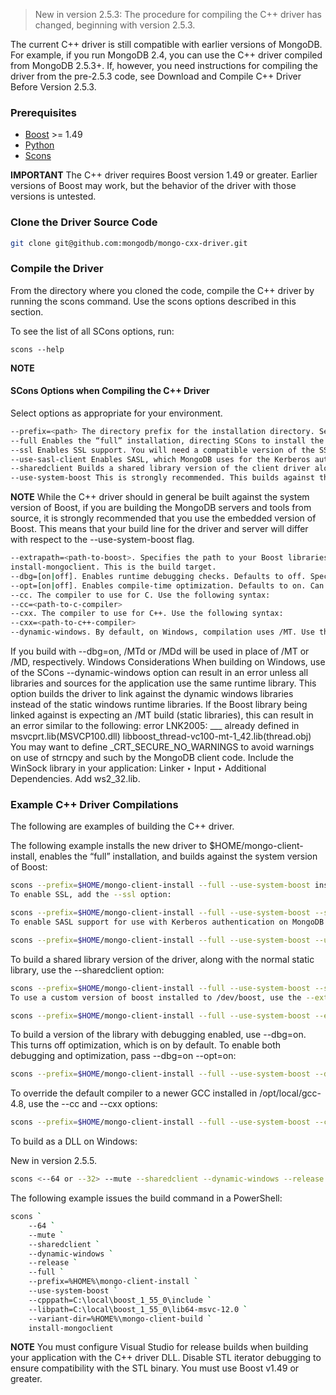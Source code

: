 > New in version 2.5.3: The procedure for compiling the C++ driver has changed, beginning with version 2.5.3.

The current C++ driver is still compatible with earlier versions of MongoDB. For example, if you run MongoDB 2.4, you can use the C++ driver compiled from MongoDB 2.5.3+. If, however, you need instructions for compiling the driver from the pre-2.5.3 code, see Download and Compile C++ Driver Before Version 2.5.3.

### Prerequisites
 - [Boost](http://www.boost.org/) >= 1.49
 - [Python](https://www.python.org/)
 - [Scons](http://www.scons.org/)

**IMPORTANT**
The C++ driver requires Boost version 1.49 or greater. Earlier versions of Boost may work, but the behavior of the driver with those versions is untested.

### Clone the Driver Source Code

```sh
git clone git@github.com:mongodb/mongo-cxx-driver.git
```

### Compile the Driver

From the directory where you cloned the code, compile the C++ driver by running the scons command. Use the scons options described in this section.

To see the list of all SCons options, run:

`scons --help`

**NOTE**
#### SCons Options when Compiling the C++ Driver
Select options as appropriate for your environment.

```sh
--prefix=<path> The directory prefix for the installation directory. Set <path> to the directory where you want the build artifacts (headers and library files) installed. For example, you might set <path> to /opt/local, /usr/local, or $HOME/mongo-client-install.
--full Enables the “full” installation, directing SCons to install the driver headers and libraries to the prefix directory.
--ssl Enables SSL support. You will need a compatible version of the SSL libraries available.
--use-sasl-client Enables SASL, which MongoDB uses for the Kerberos authentication available on MongoDB Enterprise. You will need a compatible version of the SASL implementation libraries available.
--sharedclient Builds a shared library version of the client driver alongside the static library. If applicable for your application, prefer using the shared client.
--use-system-boost This is strongly recommended. This builds against the system version of Boost rather than the MongoDB vendor copy. If your Boost libraries are not in a standard search path for your toolchain, include the --extrapath option, described next.
```

**NOTE**
While the C++ driver should in general be built against the system version of Boost, if you are building the MongoDB servers and tools from source, it is strongly recommended that you use the embedded version of Boost. This means that your build line for the driver and server will differ with respect to the --use-system-boost flag.

```sh
--extrapath=<path-to-boost>. Specifies the path to your Boost libraries if they are not in a standard search path for your toolchain.
install-mongoclient. This is the build target.
--dbg=[on|off]. Enables runtime debugging checks. Defaults to off. Specifying --dbg=on implies --opt=off unless explicitly overridden with --opt=on.
--opt=[on|off]. Enables compile-time optimization. Defaults to on. Can be freely mixed with the values for the --dbg flag.
--cc. The compiler to use for C. Use the following syntax:
--cc=<path-to-c-compiler>
--cxx. The compiler to use for C++. Use the following syntax:
--cxx=<path-to-c++-compiler>
--dynamic-windows. By default, on Windows, compilation uses /MT. Use this flag to compile with /MD. Note that /MD is required to build the shared client on Windows. Also note that your application compiler flags must match.
```

If you build with --dbg=on, /MTd or /MDd will be used in place of /MT or /MD, respectively.
Windows Considerations
When building on Windows, use of the SCons --dynamic-windows option can result in an error unless all libraries and sources for the application use the same runtime library. This option builds the driver to link against the dynamic windows libraries instead of the static windows runtime libraries. If the Boost library being linked against is expecting an /MT build (static libraries), this can result in an error similar to the following:
error LNK2005: ___ already defined in msvcprt.lib(MSVCP100.dll) libboost_thread-vc100-mt-1_42.lib(thread.obj)
You may want to define _CRT_SECURE_NO_WARNINGS to avoid warnings on use of strncpy and such by the MongoDB client code.
Include the WinSock library in your application: Linker ‣ Input ‣ Additional Dependencies. Add ws2_32.lib.

### Example C++ Driver Compilations

The following are examples of building the C++ driver.

The following example installs the new driver to $HOME/mongo-client-install, enables the “full” installation, and builds against the system version of Boost:

```sh
scons --prefix=$HOME/mongo-client-install --full --use-system-boost install-mongoclient
To enable SSL, add the --ssl option:
```

```sh
scons --prefix=$HOME/mongo-client-install --full --use-system-boost --ssl install-mongoclient
To enable SASL support for use with Kerberos authentication on MongoDB Enterprise, add the --use-sasl-client option:
```

```sh
scons --prefix=$HOME/mongo-client-install --full --use-system-boost --use-sasl-client install-mongoclient
```

To build a shared library version of the driver, along with the normal static library, use the --sharedclient option:

```sh
scons --prefix=$HOME/mongo-client-install --full --use-system-boost --sharedclient install-mongoclient
To use a custom version of boost installed to /dev/boost, use the --extrapath=<path-to-boost> option:
```

```sh
scons --prefix=$HOME/mongo-client-install --full --use-system-boost --extrapath=/dev/boost install-mongoclient
```

To build a version of the library with debugging enabled, use --dbg=on. This turns off optimization, which is on by default. To enable both debugging and optimization, pass --dbg=on --opt=on:

```sh
scons --prefix=$HOME/mongo-client-install --full --use-system-boost --dbg=on --opt=on install-mongoclient
```

To override the default compiler to a newer GCC installed in /opt/local/gcc-4.8, use the --cc and --cxx options:

```sh
scons --prefix=$HOME/mongo-client-install --full --use-system-boost --cc=/opt/local/gcc-4.8/bin/gcc --cxx=/opt/local/gcc-4.8/bin/g++ install-mongoclient
```

To build as a DLL on Windows:

New in version 2.5.5.

```sh
scons <--64 or --32> --mute --sharedclient --dynamic-windows --release --full --prefix=<install-path> --use-system-boost --cpppath=<path-to-boost-headers> --libpath=<path-to-boost-libs> --variant-dir=<path-to-a-variant-directory> install-mongoclient
```

The following example issues the build command in a PowerShell:
```sh
scons `
    --64 `
    --mute `
    --sharedclient `
    --dynamic-windows `
    --release `
    --full `
    --prefix=%HOME%\mongo-client-install `
    --use-system-boost `
    --cpppath=C:\local\boost_1_55_0\include `
    --libpath=C:\local\boost_1_55_0\lib64-msvc-12.0 `
    --variant-dir=%HOME%\mongo-client-build `
    install-mongoclient
```

**NOTE**
You must configure Visual Studio for release builds when building your application with the C++ driver DLL.
Disable STL iterator debugging to ensure compatibility with the STL binary.
You must use Boost v1.49 or greater.